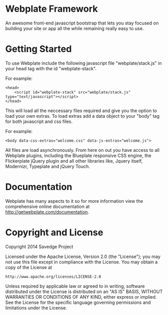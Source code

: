 Webplate Framework
========

An awesome front-end javascript bootstrap that lets you stay focused on building your site or app all the while remaining really easy to use.


Getting Started
========

To use Webplate include the following javascript file "webplate/stack.js" in your head tag with the id "webplate-stack".

For example:
```
<head>
    <script id="webplate-stack" src="webplate/stack.js" type="text/javascript"></script>
</head>
```

This will load all the neccessary files required and give you the option to load your own extras. To load extras add a data object to your "body" tag for both javascript and css files.

For example:
```
<body data-css-extras="welcome.css" data-js-extras="welcome.js">
```

All files are load asynchronously. From here on out you have access to all Webplate plugins, including the Blueplate responsive CSS engine, the Flickerplate jQuery plugin and all other libraries like, Jquery itself, Modernizr, Typeplate and jQuery Touch.


Documentation
========

Webplate has many aspects to it so for more information view the comprehensive online documentation at http://getwebplate.com/documentation.


Copyright and License
========

Copyright 2014 Savedge Project

Licensed under the Apache License, Version 2.0 (the "License");
you may not use this file except in compliance with the License.
You may obtain a copy of the License at

    http://www.apache.org/licenses/LICENSE-2.0

Unless required by applicable law or agreed to in writing, software
distributed under the License is distributed on an "AS IS" BASIS,
WITHOUT WARRANTIES OR CONDITIONS OF ANY KIND, either express or implied.
See the License for the specific language governing permissions and
limitations under the License.
